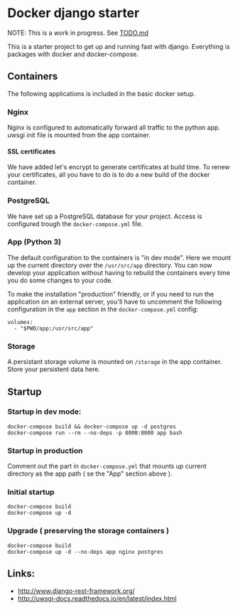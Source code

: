 # Docker django starter

NOTE: This is a work in progress. See [TODO.md](TODO.md)

This is a starter project to get up and running fast with django. Everything is packages with docker and docker-compose.


## Containers
The following applications is included in the basic docker setup.

### Nginx
Nginx is configured to automatically forward all traffic to the python app. uwsgi init file is mounted from the app container.

#### SSL certificates
We have added let's encrypt to generate certificates at build time. To renew your certificates, all you have to do is to do a new build of the docker container.

### PostgreSQL
We have set up a PostgreSQL database for your project. Access is configured trough the `docker-compose.yml` file.

### App (Python 3)
The default configuration to the containers is "in dev mode". Here we mount up the current directory over the `/usr/src/app` directory. You can now develop your application without having to rebuild the containers every time you do some changes to your code.


To make the installation "production" friendly, or if you need to run the application on an external server, you'll have to uncomment the following configuration in the `app` section in the `docker-compose.yml` config:
```
volumes:
  - "$PWD/app:/usr/src/app"
```

### Storage
A persistant storage volume is mounted on `/storage` in the app container. Store your persistent data here.

## Startup

### Startup in dev mode:

```
docker-compose build && docker-compose up -d postgres
docker-compose run --rm --no-deps -p 8000:8000 app bash
```

### Startup in production
Comment out the part in `docker-compose.yml` that mounts up current directory as the app path ( se the "App" section above ).

### Initial startup
```
docker-compose build
docker-compose up -d
```

### Upgrade ( preserving the storage containers )
```
docker-compose build
docker-compose up -d --no-deps app nginx postgres
```

## Links:
- http://www.django-rest-framework.org/
- http://uwsgi-docs.readthedocs.io/en/latest/index.html
